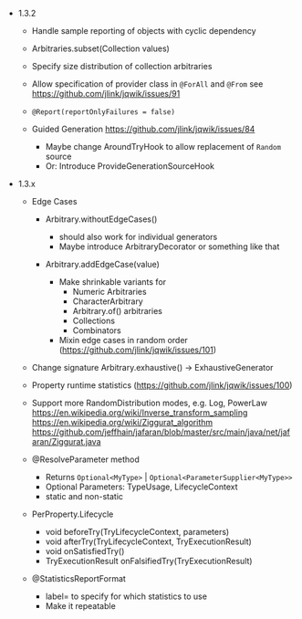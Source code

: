 - 1.3.2

    - Handle sample reporting of objects with cyclic dependency

    - Arbitraries.subset(Collection values)
    
    - Specify size distribution of collection arbitraries
    
    - Allow specification of provider class in `@ForAll` and `@From`
      see https://github.com/jlink/jqwik/issues/91

    - `@Report(reportOnlyFailures = false)`

    - Guided Generation
      https://github.com/jlink/jqwik/issues/84
      - Maybe change AroundTryHook to allow replacement of `Random` source
      - Or: Introduce ProvideGenerationSourceHook
      
    
- 1.3.x
        
    - Edge Cases
        - Arbitrary.withoutEdgeCases() 
            - should also work for individual generators
            - Maybe introduce ArbitraryDecorator or something like that
        
        - Arbitrary.addEdgeCase(value) 
            - Make shrinkable variants for
                - Numeric Arbitraries
                - CharacterArbitrary
                - Arbitrary.of() arbitraries
                - Collections
                - Combinators
            - Mixin edge cases in random order (https://github.com/jlink/jqwik/issues/101)

    - Change signature Arbitrary.exhaustive() -> ExhaustiveGenerator
    
    - Property runtime statistics (https://github.com/jlink/jqwik/issues/100)

    - Support more RandomDistribution modes, e.g. Log, PowerLaw
        https://en.wikipedia.org/wiki/Inverse_transform_sampling
        https://en.wikipedia.org/wiki/Ziggurat_algorithm
        https://github.com/jeffhain/jafaran/blob/master/src/main/java/net/jafaran/Ziggurat.java

    - @ResolveParameter method
        - Returns `Optional<MyType>` | `Optional<ParameterSupplier<MyType>>`
        - Optional Parameters: TypeUsage, LifecycleContext
        - static and non-static

    - PerProperty.Lifecycle
        - void beforeTry(TryLifecycleContext, parameters)
        - void afterTry(TryLifecycleContext, TryExecutionResult)
        - void onSatisfiedTry()
        - TryExecutionResult onFalsifiedTry(TryExecutionResult)

    - @StatisticsReportFormat
        - label=<statistics label> to specify for which statistics to use
        - Make it repeatable
